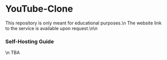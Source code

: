 # YouTube-Clone

This repository is only meant for educational purposes.\n
The website link to the service is available upon request.\n\n

### Self-Hosting Guide
\n
TBA